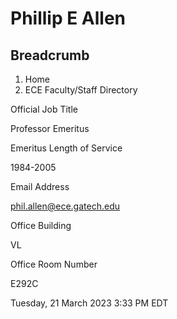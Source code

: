 #  Phillip E Allen

## Breadcrumb

  1. Home
  2. ECE Faculty/Staff Directory

Official Job Title

Professor Emeritus

Emeritus Length of Service

1984-2005

Email Address

phil.allen@ece.gatech.edu

Office Building

VL

Office Room Number

E292C

Tuesday, 21 March 2023 3:33 PM EDT

